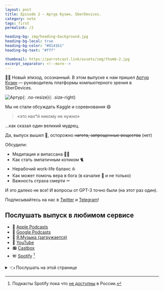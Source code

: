 ```yaml
---
layout: post
title: Episode 2 – Артур Кузин, SberDevices.
category: note
tags: first
permalink: /2

heading-bg: img/heading-background.jpg
heading-bg-local: true
heading-bg-color: "#8141b1"
heading-bg-text: "#fff"

thumbnail: https://parrotcast.link/assets/img/thumb-2.jpg
excerpt_separator: <!--more-->
---
```

💪🏻 Новый эпизод, осознанный. В этом выпуске к нам пришел <a href="https://www.facebook.com/arthur.kuzin" target="_blank">Артур Кузин</a> — руководитель платформы компьютерного зрения в SberDevices.
<!--more-->

![Артур](/assets/img/guest-2.png){: .no-resize}{: .size-right}

Мы не стали обсуждать Kaggle и соревнования 😄
> «это нах*й никому не нужно»

...как сказал один великий мудрец.

Да, выпуск вышел 🔞, осторожно ~~нагота, запрещенные вещества~~ (нет)

Обсудили:

- Медитация и випассана 🧘🏻
- Как стать эмпатичным котиком 🐈
- Нерабочий work-life баланс ⛵
- Как может помочь вера в бога (в качалке 🥇 и не только)
- Важность страха смерти ⚰️

И это далеко не все! И вопросы от GPT-3 точно были (на этот раз один).

Подписывайтесь на нас в <a href="https://twitter.com/ParrotCast" target="_blank">Twitter</a> и <a href="https://t.me/ParrotCast" target="_blank">Telegram</a>!

## Послушать выпуск в любимом сервисе

- 🍎 [Apple Podcasts](https://podcasts.apple.com/ru/podcast/parrotcast/id1547542698?l=en#episodeGuid=32c8ac73-4eea-473c-9b09-24086335d0c8)
- 🎷 [Google Podcasts](https://podcasts.google.com/feed/aHR0cHM6Ly9hbmNob3IuZm0vcy80Njg2NTg4MC9wb2RjYXN0L3Jzcw/episode/MzJjOGFjNzMtNGVlYS00NzNjLTliMDktMjQwODYzMzVkMGM4?sa=X&ved=0CAUQkfYCahcKEwjw44GZq5HvAhUAAAAAHQAAAAAQAQ)
- 🎸 [Я.Музыка (загружается)](https://music.yandex.ru/album/13399864)
- 🎥 [YouTube](https://youtu.be/v4JaPXRQC3c)
- 📻 [Castbox](https://castbox.fm/episode/Episode-1-–-Евгений-Кашин%2C-Snap-Inc.-id3690022-id343125278)
- 🪗 [Spotify](https://open.spotify.com/episode/10309PpSlsXYBtku0FMEFU?si=uoKtUosyQkql3iOwANu-pA) [^1]

[^1]: Подкасты Spotify пока что [не доступны](https://www.reuters.com/article/us-spotify-russia/spotify-expands-to-russia-and-12-other-countries-idUSKCN24F2AH) в России.

<details><summary>👈 <a>Послушать на этой странице</a></summary>
<iframe src="https://anchor.fm/parrotcast/embed/episodes/Episode-2-----SberDevices-eraprp" width="100%" frameborder="0" scrolling="no"></iframe>
</details>
